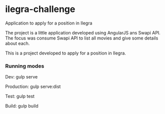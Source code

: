 # ilegra-challenge
Application to apply for a position in Ilegra

The project is a little application developed using AngularJS ans Swapi API.
The focus was consume Swapi API to list all movies and give some details about each.


This is a project developed to apply for a position in Ilegra.


### Running modes

Dev:         gulp serve


Production:  gulp serve:dist


Test:        gulp test


Build:       gulp build







